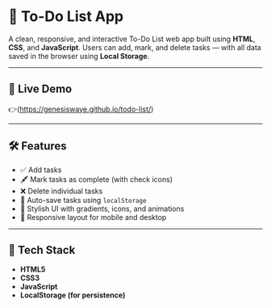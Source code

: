 # 📝 To-Do List App

A clean, responsive, and interactive To-Do List web app built using **HTML**, **CSS**, and **JavaScript**. Users can add, mark, and delete tasks — with all data saved in the browser using **Local Storage**.

---

## 🚀 Live Demo

👉(https://genesiswaye.github.io/todo-list/)  

---

## 🛠️ Features

- ✅ Add tasks
- 🖋️ Mark tasks as complete (with check icons)
- ❌ Delete individual tasks
- 💾 Auto-save tasks using `localStorage`
- 🎨 Stylish UI with gradients, icons, and animations
- 🔄 Responsive layout for mobile and desktop

---

## 🧰 Tech Stack

- **HTML5**
- **CSS3**
- **JavaScript**
- **LocalStorage (for persistence)**
